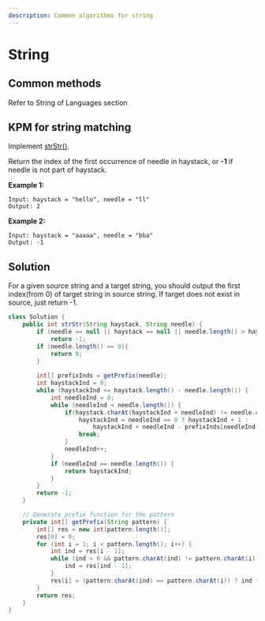 ```yaml
---
description: Common algorithms for string
---
```


# String

## Common methods

Refer to String of Languages section

## KPM for string matching

Implement [strStr\(\)](http://www.cplusplus.com/reference/cstring/strstr/).

Return the index of the first occurrence of needle in haystack, or **-1** if needle is not part of haystack.

**Example 1:**

```text
Input: haystack = "hello", needle = "ll"
Output: 2
```

**Example 2:**

```text
Input: haystack = "aaaaa", needle = "bba"
Output: -1
```

## Solution

For a given source string and a target string, you should output the first index\(from 0\) of target string in source string. If target does not exist in source, just return -1.

```java
class Solution {
    public int strStr(String haystack, String needle) {
		if (needle == null || haystack == null || needle.length() > haystack.length())
            return -1;
        if (needle.length() == 0){
            return 0;
        }
		
		int[] prefixInds = getPrefix(needle);
		int haystackInd = 0;
		while (haystackInd <= haystack.length() - needle.length()) {
			int needleInd = 0;
			while (needleInd < needle.length()) {
				if(haystack.charAt(haystackInd + needleInd) != needle.charAt(needleInd)) {
					haystackInd = needleInd == 0 ? haystackInd + 1 : 
						haystackInd + needleInd - prefixInds[needleInd - 1];
					break;
				}
				needleInd++;
			}
			if (needleInd == needle.length()) {
				return haystackInd;
			}				
		}
		return -1;
    }

	// Generate prefix function for the pattern
	private int[] getPrefix(String pattern) {
		int[] res = new int[pattern.length()];
		res[0] = 0;
		for (int i = 1; i < pattern.length(); i++) {
			int ind = res[i - 1];
			while (ind > 0 && pattern.charAt(ind) != pattern.charAt(i)) {
				ind = res[ind - 1];
			}
			res[i] = (pattern.charAt(ind) == pattern.charAt(i)) ? ind + 1 : 0;
		}		
		return res;
	}
}
```





